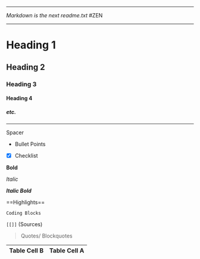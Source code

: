 ___

*Markdown is the next readme.txt*
#ZEN 
___

# Heading 1

## Heading 2

### Heading 3

#### Heading 4

##### etc.

--- 
Spacer  

- Bullet Points

- [x] Checklist

**Bold**

*Italic*

***Italic Bold***

==Highlights==

```Coding Blocks```

`[[]]` (Sources)

> Quotes/ Blockquotes


| Table Cell B | Table Cell A |
| ------------ | ------------ |
